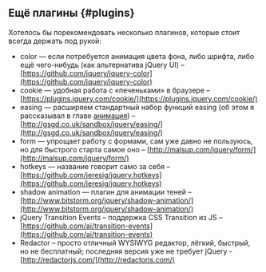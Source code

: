 ## Ещё плагины {#plugins}

Хотелось бы порекомендовать несколько плагинов, которые стоит всегда держать под рукой:
* color — если потребуется анимация цвета фона, либо шрифта, либо ещё чего-нибудь (как альтернатива jQuery UI) –
[https://github.com/jquery/jquery-color](https://github.com/jquery/jquery-color)
* cookie — удобная работа с «печеньками» в браузере –
[https://plugins.jquery.com/cookie/](https://plugins.jquery.com/cookie/)
* easing — расширяем стандартный набор функций easing (об этом я рассказывал в главе [анимация](../30_events/touch-events.md#445091657886621-_40%_Анимация)) –
[http://gsgd.co.uk/sandbox/jquery/easing/](http://gsgd.co.uk/sandbox/jquery/easing/)
* form — упрощает работу с формами, сам уже давно не пользуюсь, но для быстрого старта самое оно –
[http://malsup.com/jquery/form/](http://malsup.com/jquery/form/)
* hotkeys — название говорит само за себя –
[https://github.com/jeresig/jquery.hotkeys](https://github.com/jeresig/jquery.hotkeys)
* shadow animation — плагин для анимации теней –
[http://www.bitstorm.org/jquery/shadow-animation/](http://www.bitstorm.org/jquery/shadow-animation/)
* jQuery Transition Events – поддержка CSS Transition из JS –
[https://github.com/ai/transition-events](https://github.com/ai/transition-events)
* Redactor – просто отличный WYSIWYG редактор, лёгкий, быстрый, но не бесплатный; последняя версия уже не требует jQuery - 
[http://redactorjs.com/](http://redactorjs.com/)
